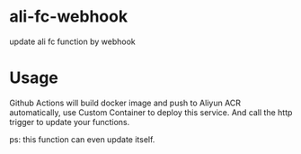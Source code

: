 # ali-fc-webhook

update ali fc function by webhook

# Usage

Github Actions will build docker image and push to Aliyun ACR automatically, use Custom Container to deploy this service. And call the http trigger to update your functions.

ps: this function can even update itself.
